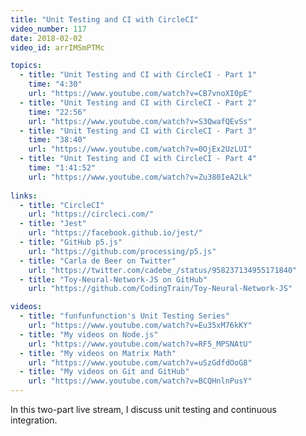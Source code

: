 ```yaml
---
title: "Unit Testing and CI with CircleCI"
video_number: 117
date: 2018-02-02
video_id: arrIMSmPTMc

topics:
  - title: "Unit Testing and CI with CircleCI - Part 1"
    time: "4:30"
    url: "https://www.youtube.com/watch?v=CB7vnoXI0pE"
  - title: "Unit Testing and CI with CircleCI - Part 2"
    time: "22:56"
    url: "https://www.youtube.com/watch?v=S3QwafQEvSs"
  - title: "Unit Testing and CI with CircleCI - Part 3"
    time: "38:40"
    url: "https://www.youtube.com/watch?v=0OjEx2UzLUI"
  - title: "Unit Testing and CI with CircleCI - Part 4"
    time: "1:41:52"
    url: "https://www.youtube.com/watch?v=Zu380IeA2Lk"
 
links:
  - title: "CircleCI"
    url: "https://circleci.com/"
  - title: "Jest"
    url: "https://facebook.github.io/jest/"
  - title: "GitHub p5.js"
    url: "https://github.com/processing/p5.js"
  - title: "Carla de Beer on Twitter"
    url: "https://twitter.com/cadebe_/status/958237134955171840"
  - title: "Toy-Neural-Network-JS on GitHub"
    url: "https://github.com/CodingTrain/Toy-Neural-Network-JS"

videos:
  - title: "funfunfunction's Unit Testing Series"
    url: "https://www.youtube.com/watch?v=Eu35xM76kKY"
  - title: "My videos on Node.js"
    url: "https://www.youtube.com/watch?v=RF5_MPSNAtU"
  - title: "My videos on Matrix Math"
    url: "https://www.youtube.com/watch?v=uSzGdfdOoG8"
  - title: "My videos on Git and GitHub"
    url: "https://www.youtube.com/watch?v=BCQHnlnPusY"
---
```


In this two-part live stream, I discuss unit testing and continuous integration. 
